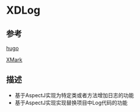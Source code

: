 # XDLog

## 参考
[hugo](https://github.com/JakeWharton/hugo)

[XMark](https://github.com/xuexiangjys/XMark)

## 描述
- 基于AspectJ实现为特定类或者方法增加日志的功能
- 基于AspectJ实现实现替换项目中Log代码的功能
